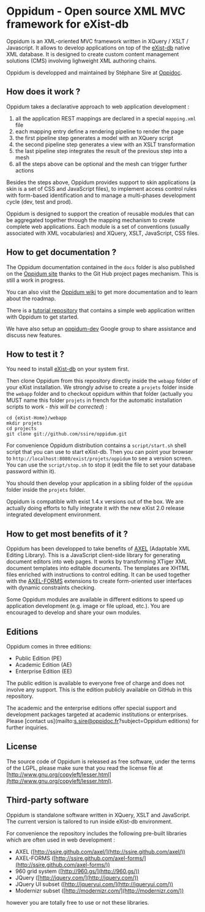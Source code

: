 Oppidum - Open source XML MVC framework for eXist-db
=======

Oppidum is an XML-oriented MVC framework written in XQuery / XSLT / Javascript. It allows to develop applications on top of the [eXist-db]([http://exist-db.org/) native XML database. It is designed to create custom content management solutions (CMS) involving lighweight XML authoring chains.

Oppidum is developped and maintained by Stéphane Sire at [Oppidoc](http://www.oppidoc.com).

How does it work ?
------------------

Oppidum takes a declarative approach to web application development :

1. all the application REST mappings are declared in a special `mapping.xml` file
2. each mapping entry define a rendering pipeline to render the page
3. the first pipeline step generates a model with an XQuery script
4. the second pipeline step generates a view with an XSLT transformation
5. the last pipeline step integrates the result of the previous step into a mesh
6. all the steps above can be optional and the mesh can trigger further actions

Besides the steps above, Oppidum provides support to skin applications (a skin is a set of CSS and JavaScript files), to implement access control rules with form-based identification and to manage a multi-phases development cycle (dev, test and prod).

Oppidum is designed to support the creation of reusable modules that can be aggregated together through the mapping mechanism to create complete web applications. Each module is a set of conventions (usually associated with XML vocabularies) and XQuery, XSLT, JavaScript, CSS files.

How to get documentation ?
--------------------------

The Oppidum documentation contained in the `docs` folder is also published on the [Oppidum site](http://ssire.github.com/oppidum/) thanks to the Git Hub project pages mechanism. This is still a work in progress.

You can also visit the [Oppidum wiki](https://github.com/ssire/oppidum/wiki) to get more documentation and to learn about the roadmap.

There is a [tutorial repository](https://github.com/ssire/tutorial) that contains a simple web application written with Oppidum to get started.

We have also setup an [oppidum-dev](https://groups.google.com/forum/?fromgroups#!forum/oppidum-dev) Google group to share assistance and discuss new features.

How to test it ?
----------------

You need to install [eXist-db](http://exist-db.org/exist/download.xml) on your system first. 

Then clone Oppidum from this repository directly inside the `webapp` folder of your eXist installation. We strongly advise to create a `projets` folder inside the `webapp` folder and to checkout oppidum within that folder (actually you MUST name this folder `projets` in french for the automatic installation scripts to work - _this will be corrected_) :

    cd {eXist-Home}/webapp
    mkdir projets
    cd projects
    git clone git://github.com/ssire/oppidum.git

For convenience Oppidum distribution contains a `script/start.sh` shell script that you can use to start eXist-db. Then you can point your browser to `http://localhost:8080/exist/projets/oppidum` to see a version screen. You can use the `script/stop.sh` to stop it (edit the file to set your database password within it). 

You should then develop your application in a sibling folder of the `oppidum` folder inside the `projets` folder.

Oppidum is compatible with exist 1.4.x versions out of the box. We are actually doing efforts to fully integrate it with the new eXist 2.0 release integrated development environment.

How to get most benefits of it ?
----------------

Oppidum has been developped to take benefits of [AXEL]([https://github.com/ssire/axel) (Adaptable XML Editing Library). This is a JavaScript client-side library for generating document editors into web pages. It works by transforming XTiger XML document templates into editable documents. The templates are XHTML files enriched with instructions to control editing. It can be used together with the [AXEL-FORMS](https://github.com/ssire/axel-forms) extensions to create form-oriented user interfaces with dynamic constraints checking.

Some Oppidum modules are available in different editions to speed up application development (e.g. image or file upload, etc.). You are encouraged to develop and share your own modules.

Editions
--------

Oppidum comes in three editions:

* Public Edition (PE)
* Academic Edition (AE)
* Enterprise Edition (EE)

The public edition is available to everyone free of charge and does not involve any support. This is the edition publicly available on GitHub in this repository.

The academic and the enterprise editions offer special support and development packages targeted at academic institutions or enterprises. Please [contact us](mailto:s.sire@oppidoc.fr?subject=Oppidum editions) for further inquiries.

License
-------

The source code of Oppidum is released as free software, under the terms of the LGPL, please make sure that you read the license file at [http://www.gnu.org/copyleft/lesser.html](http://www.gnu.org/copyleft/lesser.html).

Third-party software
-------

Oppidum is standalone software written in XQuery, XSLT and JavaScript. The current version is tailored to run inside eXist-db environment.

For convenience the repository includes the following pre-built libraries which are often used in web development :

* AXEL ([http://ssire.github.com/axel/](http://ssire.github.com/axel/))
* AXEL-FORMS ([http://ssire.github.com/axel-forms/](http://ssire.github.com/axel-forms/))
* 960 grid system ([http://960.gs/](http://960.gs/))
* JQuery ([http://jquery.com/](http://jquery.com/))
* JQuery UI subset ([http://jqueryui.com/](http://jqueryui.com/))
* Modernizr subset ([http://modernizr.com/](http://modernizr.com/))

however you are totally free to use or not these libraries.
 